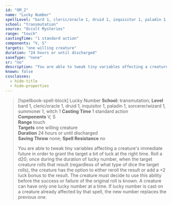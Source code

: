 ```yaml
---
id: "OM_2"
name: "Lucky Number"
spellLevel: "bard 1, cleric/oracle 1, druid 1, inquisitor 1, paladin 1, sorcerer/wizard 1, summoner 1, witch 1"
school: "transmutation"
source: "Occult Mysteries"
range: "touch"
castingTime: "1 standard action"
components: "V, S"
targets: "one willing creature"
duration: "24 hours or until discharged"
saveType: "none"
sr: "no"
description: "You are able to tweak tiny variables affecting a creature's immediate future in order to grant the target a bit of luck at the right time. Roll a d20; once during the duration of lucky number, when the target creature rolls that result (regardless of what type of dice the target rolls), the creature has the option to either reroll the result or add a +2 luck bonus to the result. The creature must decide to use this ability before the success or failure of the original roll is known. A creature can have only one lucky number at a time. If lucky number is cast on a creature already affected by that spell, the new number replaces the previous one."
known: false
cssclasses:
  - hide-title
  - hide-properties
---
```


> [!spellbook-spell-block] Lucky Number
> **School:** transmutation; **Level** bard 1, cleric/oracle 1, druid 1, inquisitor 1, paladin 1, sorcerer/wizard 1, summoner 1, witch 1
> **Casting Time** 1 standard action  
> **Components** V, S  
> **Range** touch  
> **Targets** one willing creature  
> **Duration** 24 hours or until discharged  
> **Saving Throw** none; **Spell Resistance** no
> 
> You are able to tweak tiny variables affecting a creature's immediate future in order to grant the target a bit of luck at the right time. Roll a d20; once during the duration of lucky number, when the target creature rolls that result (regardless of what type of dice the target rolls), the creature has the option to either reroll the result or add a +2 luck bonus to the result. The creature must decide to use this ability before the success or failure of the original roll is known. A creature can have only one lucky number at a time. If lucky number is cast on a creature already affected by that spell, the new number replaces the previous one.